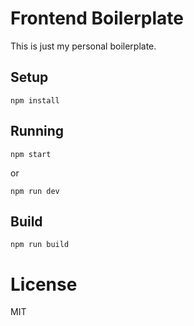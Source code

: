 # Frontend Boilerplate

This is just my personal boilerplate.

## Setup

```
npm install
```

## Running

```
npm start
```

or 

```
npm run dev
```

## Build

```
npm run build
```

# License

MIT
